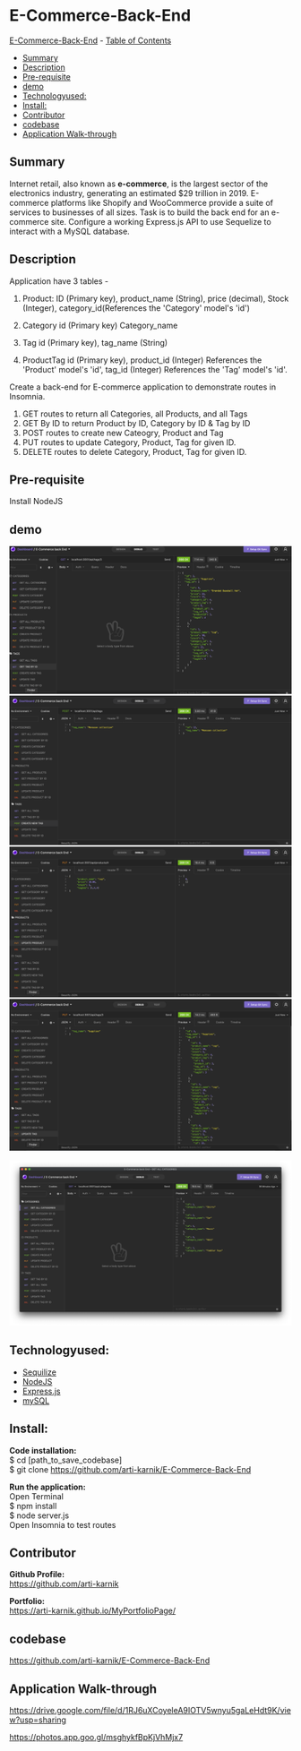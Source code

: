 # E-Commerce-Back-End

 [E-Commerce-Back-End](#ECommerce-Back-End)
    - [Table of Contents](#table-of-contents)
  * [Summary](#summary)
  * [Description](#description)
  * [Pre-requisite](#pre-requisite)
  * [demo](#demo)
  * [Technologyused:](#technologyused-)
  * [Install:](#install-)
  * [Contributor](#contributor)
  * [codebase](#codebase)
  * [Application Walk-through](#Application-walk-through)


## Summary
Internet retail, also known as **e-commerce**, is the largest sector of the electronics industry, generating an estimated $29 trillion in 2019. E-commerce platforms like Shopify and WooCommerce provide a suite of services to businesses of all sizes. Task is to build the back end for an e-commerce site. Configure a working Express.js API to use Sequelize to interact with a MySQL database.

## Description
Application have 3 tables - 
1. Product: 
        ID (Primary key),
        product_name (String),
        price (decimal),
        Stock (Integer),
        category_id(References the 'Category' model's 'id')

2. Category
        id (Primary key)
        Category_name

    
3. Tag
        id (Primary key),
        tag_name (String)

  
4. ProductTag
        id (Primary key),
        product_id (Integer) References the 'Product' model's 'id',
        tag_id (Integer)  References the 'Tag' model's 'id'.

Create a back-end for E-commerce application to demonstrate routes in Insomnia. 
1.  GET routes to return all Categories, all Products, and all Tags 
2.  GET By ID to return Product by ID, Category by ID & Tag by ID 
3.  POST routes to create new Cateogry, Product and Tag
4.  PUT routes to update Category, Product, Tag for given ID.
5.  DELETE routes to delete Category, Product, Tag for given ID.

## Pre-requisite
Install NodeJS 

## demo
![](GET.gif)
![](POST.gif)
![](PUT.gif)
![](DELETE.gif)

<img src="./assets/SS1.png">

## Technologyused:
<ul>
    <li> 
    <a href="https://sequelize.org/" target="_blank">Sequilize  <a>
    <br>
    </li>
    <li> 
    <a href="https://nodejs.org/en/docs/" target="_blank">NodeJS <a>
    <li> 
    <a href="https://expressjs.com/en/guide/routing.html" target="_blank">Express.js<a>
    </li>
    <li> 
    <a href="https://dev.mysql.com/doc/" target="_blank">mySQL </a>
</ul>

## Install:
<strong>Code installation:</strong> <br>
$ cd [path_to_save_codebase] <br>
$ git clone https://github.com/arti-karnik/E-Commerce-Back-End<br>

<strong> Run the application: </strong> <br>
Open Terminal <br>
$ npm install <br>
$ node server.js <br>
Open Insomnia to test routes 



## Contributor
<strong> Github Profile: </strong> <br>
https://github.com/arti-karnik

<strong> Portfolio: </strong> <br>
https://arti-karnik.github.io/MyPortfolioPage/

## codebase
https://github.com/arti-karnik/E-Commerce-Back-End

## Application Walk-through
https://drive.google.com/file/d/1RJ6uXCoyeleA9IOTV5wnyu5gaLeHdt9K/view?usp=sharing


https://photos.app.goo.gl/msghykfBpKjVhMjx7

